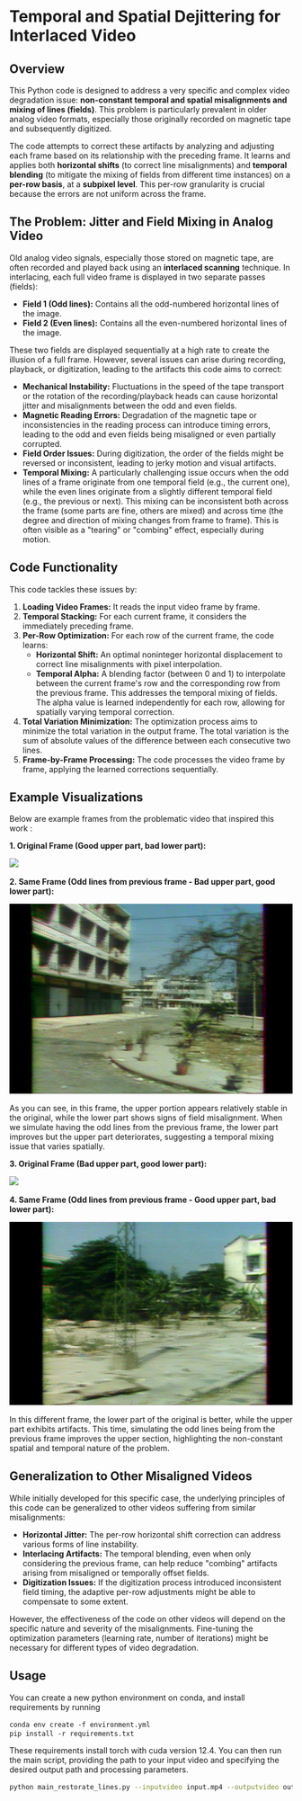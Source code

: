 # Temporal and Spatial Dejittering for Interlaced Video

## Overview

This Python code is designed to address a very specific and complex video degradation issue: **non-constant temporal and spatial misalignments and mixing of lines (fields)**. This problem is particularly prevalent in older analog video formats, especially those originally recorded on magnetic tape and subsequently digitized.

The code attempts to correct these artifacts by analyzing and adjusting each frame based on its relationship with the preceding frame. It learns and applies both **horizontal shifts** (to correct line misalignments) and **temporal blending** (to mitigate the mixing of fields from different time instances) on a **per-row basis**, at a **subpixel level**. This per-row granularity is crucial because the errors are not uniform across the frame.

## The Problem: Jitter and Field Mixing in Analog Video

Old analog video signals, especially those stored on magnetic tape, are often recorded and played back using an **interlaced scanning** technique. In interlacing, each full video frame is displayed in two separate passes (fields):

* **Field 1 (Odd lines):** Contains all the odd-numbered horizontal lines of the image.
* **Field 2 (Even lines):** Contains all the even-numbered horizontal lines of the image.

These two fields are displayed sequentially at a high rate to create the illusion of a full frame. However, several issues can arise during recording, playback, or digitization, leading to the artifacts this code aims to correct:

* **Mechanical Instability:** Fluctuations in the speed of the tape transport or the rotation of the recording/playback heads can cause horizontal jitter and misalignments between the odd and even fields.
* **Magnetic Reading Errors:** Degradation of the magnetic tape or inconsistencies in the reading process can introduce timing errors, leading to the odd and even fields being misaligned or even partially corrupted.
* **Field Order Issues:** During digitization, the order of the fields might be reversed or inconsistent, leading to jerky motion and visual artifacts.
* **Temporal Mixing:** A particularly challenging issue occurs when the odd lines of a frame originate from one temporal field (e.g., the current one), while the even lines originate from a slightly different temporal field (e.g., the previous or next). This mixing can be inconsistent both across the frame (some parts are fine, others are mixed) and across time (the degree and direction of mixing changes from frame to frame). This is often visible as a "tearing" or "combing" effect, especially during motion.

## Code Functionality

This code tackles these issues by:

1.  **Loading Video Frames:** It reads the input video frame by frame.
2.  **Temporal Stacking:** For each current frame, it considers the immediately preceding frame.
3.  **Per-Row Optimization:** For each row of the current frame, the code learns:
    * **Horizontal Shift:** An optimal noninteger horizontal displacement to correct line misalignments with pixel interpolation.
    * **Temporal Alpha:** A blending factor (between 0 and 1) to interpolate between the current frame's row and the corresponding row from the previous frame. This addresses the temporal mixing of fields. The alpha value is learned independently for each row, allowing for spatially varying temporal correction.
4.  **Total Variation Minimization:** The optimization process aims to minimize the total variation in the output frame. The total variation is the sum of absolute values of the difference between each consecutive two lines.
5.  **Frame-by-Frame Processing:** The code processes the video frame by frame, applying the learned corrections sequentially.

## Example Visualizations

Below are example frames from the problematic video that inspired this work :

**1. Original Frame (Good upper part, bad lower part):**

![](original_2.png)

**2. Same Frame (Odd lines from previous frame - Bad upper part, good lower part):**

![](mixed_fields_2.png)

As you can see, in this frame, the upper portion appears relatively stable in the original, while the lower part shows signs of field misalignment. When we simulate having the odd lines from the previous frame, the lower part improves but the upper part deteriorates, suggesting a temporal mixing issue that varies spatially.

**3. Original Frame (Bad upper part, good lower part):**

![](original_1.png)

**4. Same Frame (Odd lines from previous frame - Good upper part, bad lower part):**

![](mixed_fields_1.png)


In this different frame, the lower part of the original is better, while the upper part exhibits artifacts. This time, simulating the odd lines being from the previous frame improves the upper section, highlighting the non-constant spatial and temporal nature of the problem.

## Generalization to Other Misaligned Videos

While initially developed for this specific case, the underlying principles of this code can be generalized to other videos suffering from similar misalignments:

* **Horizontal Jitter:** The per-row horizontal shift correction can address various forms of line instability.
* **Interlacing Artifacts:** The temporal blending, even when only considering the previous frame, can help reduce "combing" artifacts arising from misaligned or temporally offset fields.
* **Digitization Issues:** If the digitization process introduced inconsistent field timing, the adaptive per-row adjustments might be able to compensate to some extent.

However, the effectiveness of the code on other videos will depend on the specific nature and severity of the misalignments. Fine-tuning the optimization parameters (learning rate, number of iterations) might be necessary for different types of video degradation.

## Usage

You can create a new python environment on conda, and install requirements by running

```
conda env create -f environment.yml
pip install -r requirements.txt
```

These requirements install torch with cuda version 12.4. You can then run the main script, providing the path to your input video and specifying the desired output path and processing parameters.

```bash
python main_restorate_lines.py --inputvideo input.mp4 --outputvideo output.mp4 --nbFrames '[number of frames to process, default : infinity]' --startTime '[start timecode in format hh:mm:ss]'